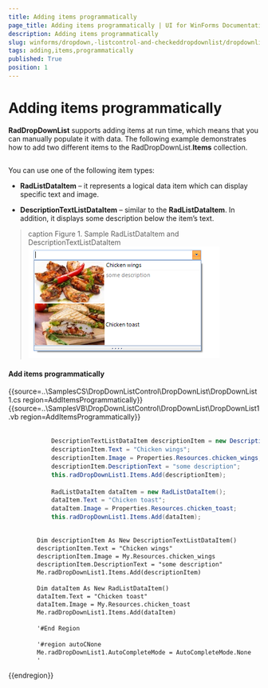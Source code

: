 ```yaml
---
title: Adding items programmatically
page_title: Adding items programmatically | UI for WinForms Documentation
description: Adding items programmatically
slug: winforms/dropdown,-listcontrol-and-checkeddropdownlist/dropdownlist/populating-with-data/adding-items-programmatically
tags: adding,items,programmatically
published: True
position: 1
---
```


# Adding items programmatically



__RadDropDownList__ supports adding items at run time, which means that you can manually populate it with data. The following example demonstrates how to add two different items to the RadDropDownList.__Items__  collection. 

## 

You can use one of the following item types: 

* __RadListDataItem__ – it represents a logical data item which can display specific text and image.             
              

* __DescriptionTextListDataItem__ – similar to the __RadListDataItem__. In addition, it displays some description below the item’s text.


>caption Figure 1. Sample RadListDataItem and DescriptionTextListDataItem
![dropdown-and-listcontrol-dropdownlist-populating-with-data-adding-items-programmatically 001](images/dropdown-and-listcontrol-dropdownlist-populating-with-data-adding-items-programmatically001.png)

#### Add items programmatically 

{{source=..\SamplesCS\DropDownListControl\DropDownList\DropDownList1.cs region=AddItemsProgrammatically}} 
{{source=..\SamplesVB\DropDownListControl\DropDownList\DropDownList1.vb region=AddItemsProgrammatically}} 

````C#
            
            DescriptionTextListDataItem descriptionItem = new DescriptionTextListDataItem();
            descriptionItem.Text = "Chicken wings";
            descriptionItem.Image = Properties.Resources.chicken_wings;
            descriptionItem.DescriptionText = "some description";
            this.radDropDownList1.Items.Add(descriptionItem);
            
            RadListDataItem dataItem = new RadListDataItem();
            dataItem.Text = "Chicken toast";
            dataItem.Image = Properties.Resources.chicken_toast;
            this.radDropDownList1.Items.Add(dataItem);
````
````VB.NET

        Dim descriptionItem As New DescriptionTextListDataItem()
        descriptionItem.Text = "Chicken wings"
        descriptionItem.Image = My.Resources.chicken_wings
        descriptionItem.DescriptionText = "some description"
        Me.radDropDownList1.Items.Add(descriptionItem)

        Dim dataItem As New RadListDataItem()
        dataItem.Text = "Chicken toast"
        dataItem.Image = My.Resources.chicken_toast
        Me.radDropDownList1.Items.Add(dataItem)

        '#End Region
        
        '#region autoCNone
        Me.radDropDownList1.AutoCompleteMode = AutoCompleteMode.None
        '
````

{{endregion}} 



